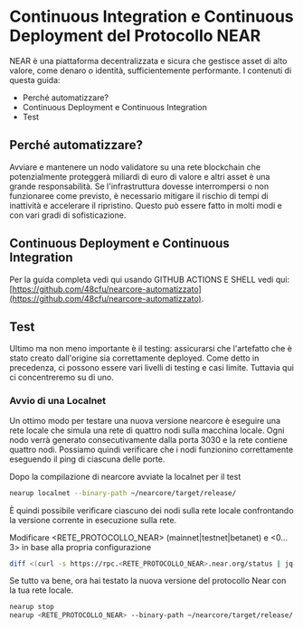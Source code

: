 
# Continuous Integration e Continuous Deployment del Protocollo NEAR
NEAR è una piattaforma decentralizzata e sicura che gestisce asset di alto valore, come denaro o identità, sufficientemente performante. I contenuti di questa guida:
- Perché automatizzare?
- Continuous Deployment e Continuous Integration
- Test

## Perché automatizzare?
Avviare e mantenere un nodo validatore su una rete blockchain che potenzialmente proteggerà miliardi di euro di valore e altri asset è una grande responsabilità. Se l'infrastruttura dovesse interrompersi o non funzionaree come previsto, è necessario mitigare il rischio di tempi di inattività e accelerare il ripristino.
Questo può essere fatto in molti modi e con vari gradi di sofisticazione. 

## Continuous Deployment e Continuous Integration

Per la guida completa vedi qui usando GITHUB ACTIONS E SHELL vedi qui: [https://github.com/48cfu/nearcore-automatizzato](https://github.com/48cfu/nearcore-automatizzato).

## Test
Ultimo ma non meno importante è il testing: assicurarsi che l'artefatto che è stato creato dall'origine sia correttamente deployed. Come detto in precedenza, ci possono essere vari livelli di testing e casi limite. Tuttavia qui ci concentreremo su di uno.

### Avvio di una Localnet
Un ottimo modo per testare una nuova versione nearcore è eseguire una rete locale che simula una rete di quattro nodi sulla macchina locale. Ogni nodo verrà generato consecutivamente dalla porta 3030 e la rete contiene quattro nodi. Possiamo quindi verificare che i nodi funzionino correttamente eseguendo il ping di ciascuna delle porte.

Dopo la compilazione di nearcore avviate la localnet per il test

```bash
nearup localnet --binary-path ~/nearcore/target/release/
```

È quindi possibile verificare ciascuno dei nodi sulla rete locale confrontando la versione corrente in esecuzione sulla rete.

Modificare <RETE_PROTOCOLLO_NEAR> (mainnet|testnet|betanet) e <0…3> in base alla propria configurazione

```bash
diff <(curl -s https://rpc.<RETE_PROTOCOLLO_NEAR>.near.org/status | jq .version) <(curl -s http://127.0.0.1:303<0…3>/status | jq .version)
```

Se tutto va bene, ora hai testato la nuova versione del protocollo Near con la tua rete locale.

```bash
nearup stop
nearup <RETE_PROTOCOLLO_NEAR> --binary-path ~/nearcore/target/release/ --nodocker
```
